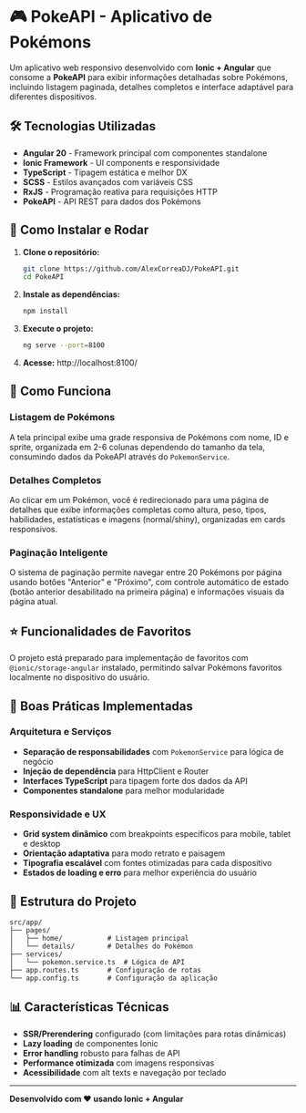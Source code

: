 # 🎮 PokeAPI - Aplicativo de Pokémons

Um aplicativo web responsivo desenvolvido com **Ionic + Angular** que consome a **PokeAPI** para exibir informações detalhadas sobre Pokémons, incluindo listagem paginada, detalhes completos e interface adaptável para diferentes dispositivos.

## 🛠️ Tecnologias Utilizadas

- **Angular 20** - Framework principal com componentes standalone
- **Ionic Framework** - UI components e responsividade
- **TypeScript** - Tipagem estática e melhor DX
- **SCSS** - Estilos avançados com variáveis CSS
- **RxJS** - Programação reativa para requisições HTTP
- **PokeAPI** - API REST para dados dos Pokémons

## 🚀 Como Instalar e Rodar

1. **Clone o repositório:**
   ```bash
   git clone https://github.com/AlexCorreaDJ/PokeAPI.git
   cd PokeAPI
   ```

2. **Instale as dependências:**
   ```bash
   npm install
   ```

3. **Execute o projeto:**
   ```bash
   ng serve --port=8100
   ```

4. **Acesse:** http://localhost:8100/

## 📱 Como Funciona

### Listagem de Pokémons
A tela principal exibe uma grade responsiva de Pokémons com nome, ID e sprite, organizada em 2-6 colunas dependendo do tamanho da tela, consumindo dados da PokeAPI através do `PokemonService`.

### Detalhes Completos
Ao clicar em um Pokémon, você é redirecionado para uma página de detalhes que exibe informações completas como altura, peso, tipos, habilidades, estatísticas e imagens (normal/shiny), organizadas em cards responsivos.

### Paginação Inteligente
O sistema de paginação permite navegar entre 20 Pokémons por página usando botões "Anterior" e "Próximo", com controle automático de estado (botão anterior desabilitado na primeira página) e informações visuais da página atual.

## ⭐ Funcionalidades de Favoritos

O projeto está preparado para implementação de favoritos com `@ionic/storage-angular` instalado, permitindo salvar Pokémons favoritos localmente no dispositivo do usuário.

## 📐 Boas Práticas Implementadas

### Arquitetura e Serviços
- **Separação de responsabilidades** com `PokemonService` para lógica de negócio
- **Injeção de dependência** para HttpClient e Router
- **Interfaces TypeScript** para tipagem forte dos dados da API
- **Componentes standalone** para melhor modularidade

### Responsividade e UX
- **Grid system dinâmico** com breakpoints específicos para mobile, tablet e desktop
- **Orientação adaptativa** para modo retrato e paisagem
- **Tipografia escalável** com fontes otimizadas para cada dispositivo
- **Estados de loading e erro** para melhor experiência do usuário

## 🔧 Estrutura do Projeto

```
src/app/
├── pages/
│   ├── home/           # Listagem principal
│   └── details/        # Detalhes do Pokémon
├── services/
│   └── pokemon.service.ts  # Lógica de API
├── app.routes.ts       # Configuração de rotas
└── app.config.ts       # Configuração da aplicação
```

## 📊 Características Técnicas

- **SSR/Prerendering** configurado (com limitações para rotas dinâmicas)
- **Lazy loading** de componentes Ionic
- **Error handling** robusto para falhas de API
- **Performance otimizada** com imagens responsivas
- **Acessibilidade** com alt texts e navegação por teclado

---

**Desenvolvido com ❤️ usando Ionic + Angular**
